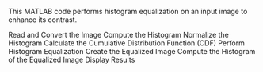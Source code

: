 This MATLAB code performs histogram equalization on an input image to enhance its contrast.

Read and Convert the Image
Compute the Histogram
Normalize the Histogram
Calculate the Cumulative Distribution Function (CDF)
Perform Histogram Equalization
Create the Equalized Image
Compute the Histogram of the Equalized Image
Display Results